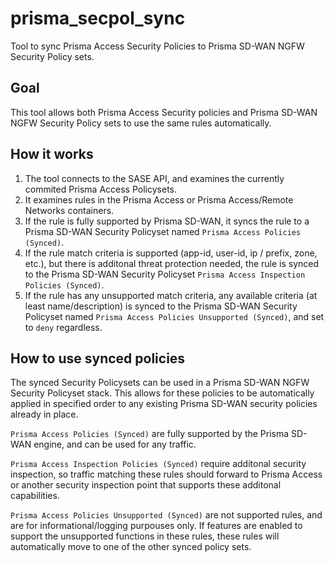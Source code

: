 # prisma_secpol_sync
Tool to sync Prisma Access Security Policies to Prisma SD-WAN NGFW Security Policy sets.

## Goal
This tool allows both Prisma Access Security policies and Prisma SD-WAN NGFW Security Policy sets to use the same rules automatically.

## How it works
1. The tool connects to the SASE API, and examines the currently commited Prisma Access Policysets. 
2. It examines rules in the Prisma Access or Prisma Access/Remote Networks containers.
3. If the rule is fully supported by Prisma SD-WAN, it syncs the rule to a Prisma SD-WAN Security Policyset named `Prisma Access Policies (Synced)`.
4. If the rule match criteria is supported (app-id, user-id, ip / prefix, zone, etc.), but there is additonal threat protection needed, the rule is synced to the Prisma SD-WAN Security Policyset `Prisma Access Inspection Policies (Synced)`.
5. If the rule has any unsupported match criteria, any available criteria (at least name/description) is synced to the Prisma SD-WAN Security Policyset named `Prisma Access Policies Unsupported (Synced)`, and set to `deny` regardless.

## How to use synced policies
The synced Security Policysets can be used in a Prisma SD-WAN NGFW Security Policyset stack. This allows for these policies to be automatically applied in specified order to any existing Prisma SD-WAN security policies already in place.

`Prisma Access Policies (Synced)` are fully supported by the Prisma SD-WAN engine, and can be used for any traffic.

`Prisma Access Inspection Policies (Synced)` require additonal security inspection, so traffic matching these rules should forward to Prisma Access or another security inspection point that supports these additonal capabilities.

`Prisma Access Policies Unsupported (Synced)` are not supported rules, and are for informational/logging purpouses only. If features are enabled to support the unsupported functions in these rules, these rules will automatically move to one of the other synced policy sets.


